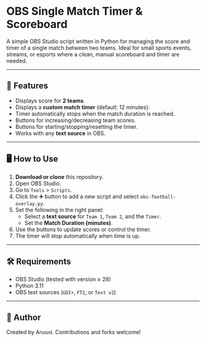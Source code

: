 # OBS Single Match Timer & Scoreboard

A simple OBS Studio script written in Python for managing the score and timer of a single match between two teams. Ideal for small sports events, streams, or esports where a clean, manual scoreboard and timer are needed.

---

## 🧰 Features

- Displays score for **2 teams**.
- Displays a **custom match timer** (default: 12 minutes).
- Timer automatically stops when the match duration is reached.
- Buttons for increasing/decreasing team scores.
- Buttons for starting/stopping/resetting the timer.
- Works with any **text source** in OBS.

---

## 🖥️ How to Use

1. **Download or clone** this repository.
2. Open OBS Studio.
3. Go to `Tools` > `Scripts`.
4. Click the ➕ button to add a new script and select `obs-football-overlay.py`.
5. Set the following in the right panel:
   - Select a **text source** for `Team 1`, `Team 2`, and the `Timer`.
   - Set the **Match Duration (minutes)**.
6. Use the buttons to update scores or control the timer.
7. The timer will stop automatically when time is up.

---

## 🛠 Requirements

- OBS Studio (tested with version ≥ 28)
- Python 3.11
- OBS text sources (`GDI+`, `FT2`, or `Text v2`)

---

## 👤 Author

Created by Aruuvi. Contributions and forks welcome!
